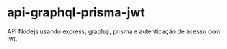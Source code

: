 # api-graphql-prisma-jwt
API Nodejs usando express, graphql, prisma e autenticação de acesso com jwt.
